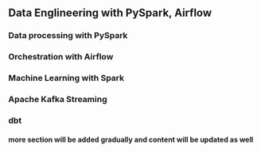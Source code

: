 ## Data Englineering with PySpark, Airflow

### Data processing with PySpark

### Orchestration with Airflow

### Machine Learning with Spark

### Apache Kafka Streaming

### dbt

#### more section will be added gradually and content will be updated as well